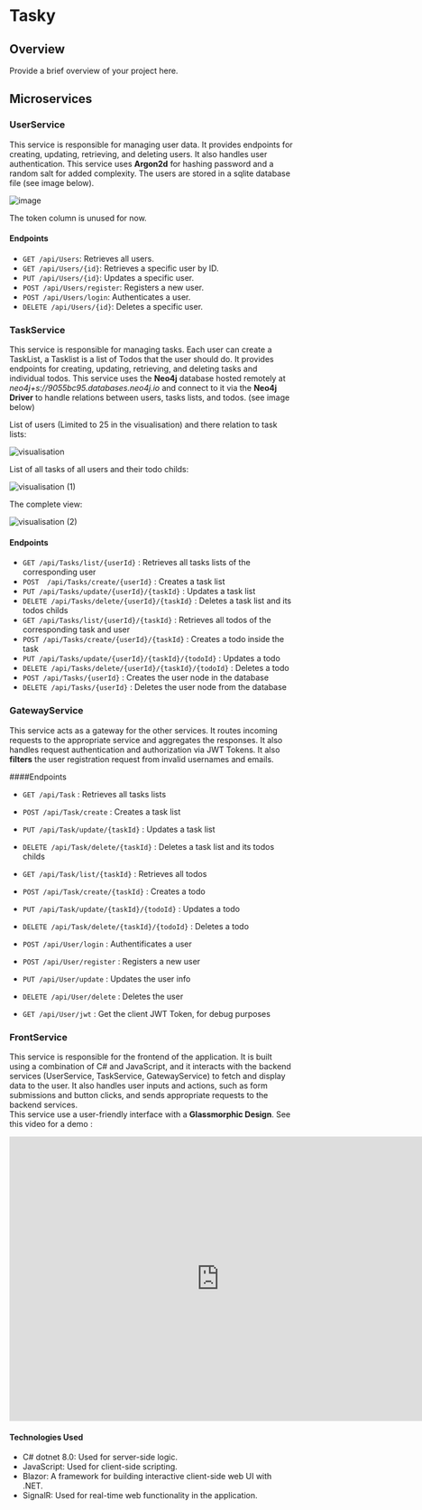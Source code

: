 # Tasky

## Overview
Provide a brief overview of your project here.

## Microservices

### UserService
This service is responsible for managing user data. It provides endpoints for creating, updating, retrieving, and deleting users. It also handles user authentication.
This service uses **Argon2d** for hashing password and a random salt for added complexity.
The users are stored in a sqlite database file (see image below).

![image](https://github.com/PredatorMonarch/ServiceWeb/assets/111632331/05423f0a-004b-4923-8a35-f38f05e6a647)

The token column is unused for now.

#### Endpoints
- `GET /api/Users`: Retrieves all users.
- `GET /api/Users/{id}`: Retrieves a specific user by ID.
- `PUT /api/Users/{id}`: Updates a specific user.
- `POST /api/Users/register`: Registers a new user.
- `POST /api/Users/login`: Authenticates a user.
- `DELETE /api/Users/{id}`: Deletes a specific user.

### TaskService
This service is responsible for managing tasks. Each user can create a TaskList, a Tasklist is a list of Todos that the user should do.
It provides endpoints for creating, updating, retrieving, and deleting tasks and individual todos.
This service uses the **Neo4j** database hosted remotely at *neo4j+s://9055bc95.databases.neo4j.io* and connect to it via the **Neo4j Driver** to handle relations between users, tasks lists, and todos. (see image below)

List of users (Limited to 25 in the visualisation) and there relation to task lists: 

![visualisation](https://github.com/PredatorMonarch/ServiceWeb/assets/111632331/bf287a7c-4392-4e91-9f29-6499c8682138)

List of all tasks of all users and their todo childs:

![visualisation (1)](https://github.com/PredatorMonarch/ServiceWeb/assets/111632331/29b4709a-f2e4-42e9-a49c-cbe8f078401a)

The complete view:

![visualisation (2)](https://github.com/PredatorMonarch/ServiceWeb/assets/111632331/e666b3e1-3c76-4232-916e-2916cebfb532)


#### Endpoints
- `GET /api/Tasks/list/{userId}` : Retrieves all tasks lists of the corresponding user
- `POST  /api/Tasks/create/{userId}` : Creates a task list
- `PUT /api/Tasks/update/{userId}/{taskId}` : Updates a task list
- `DELETE /api/Tasks/delete/{userId}/{taskId}` : Deletes a task list and its todos childs
- `GET /api/Tasks/list/{userId}/{taskId}` : Retrieves all todos of the corresponding task and user
- `POST /api/Tasks/create/{userId}/{taskId}` : Creates a todo inside the task
- `PUT /api/Tasks/update/{userId}/{taskId}/{todoId}` : Updates a todo
- `DELETE /api/Tasks/delete/{userId}/{taskId}/{todoId}` : Deletes a todo
- `POST /api/Tasks/{userId}` : Creates the user node in the database
- `DELETE /api/Tasks/{userId}` : Deletes the user node from the database


### GatewayService
This service acts as a gateway for the other services. It routes incoming requests to the appropriate service and aggregates the responses. 
It also handles request authentication and authorization via JWT Tokens.
It also **filters** the user registration request from invalid usernames and emails.

####Endpoints
- `GET /api/Task` : Retrieves all tasks lists
- `POST /api/Task/create` : Creates a task list
- `PUT /api/Task/update/{taskId}` : Updates a task list
- `DELETE /api/Task/delete/{taskId}` : Deletes a task list and its todos childs
- `GET /api/Task/list/{taskId}` : Retrieves all todos
- `POST /api/Task/create/{taskId}` : Creates a todo
- `PUT /api/Task/update/{taskId}/{todoId}` : Updates a todo
- `DELETE /api/Task/delete/{taskId}/{todoId}` : Deletes a todo


- `POST /api/User/login` : Authentificates a user
- `POST /api/User/register` : Registers a new user
- `PUT /api/User/update` : Updates the user info
- `DELETE /api/User/delete` : Deletes the user
- `GET /api/User/jwt` : Get the client JWT Token, for debug purposes

### FrontService
This service is responsible for the frontend of the application. It is built using a combination of C# and JavaScript, and it interacts with the backend services (UserService, TaskService, GatewayService) to fetch and display data to the user. 
It also handles user inputs and actions, such as form submissions and button clicks, and sends appropriate requests to the backend services.  
This service use a user-friendly interface with a **Glassmorphic Design**.
See this video for a demo :

<iframe src="https://www.veed.io/embed/7081e1e3-5d2c-4e6d-b98e-5e23d7000011" width="744" height="504" frameborder="0" title="output" webkitallowfullscreen mozallowfullscreen allowfullscreen></iframe>

#### Technologies Used
- C# dotnet 8.0: Used for server-side logic.
- JavaScript: Used for client-side scripting.
- Blazor: A framework for building interactive client-side web UI with .NET.
- SignalR: Used for real-time web functionality in the application.

